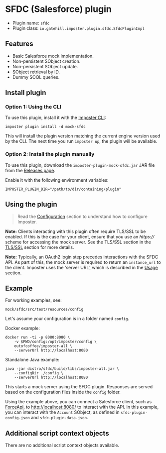 # SFDC (Salesforce) plugin

* Plugin name: `sfdc`
* Plugin class: `io.gatehill.imposter.plugin.sfdc.SfdcPluginImpl`

## Features

* Basic Salesforce mock implementation.
* Non-persistent SObject creation.
* Non-persistent SObject update.
* SObject retrieval by ID.
* Dummy SOQL queries.

## Install plugin

### Option 1: Using the CLI

To use this plugin, install it with the [Imposter CLI](./run_imposter_cli.md):

    imposter plugin install -d mock-sfdc

This will install the plugin version matching the current engine version used by the CLI. The next time you run `imposter up`, the plugin will be available.

### Option 2: Install the plugin manually

To use this plugin, download the `imposter-plugin-mock-sfdc.jar` JAR file from the [Releases page](https://github.com/outofcoffee/imposter/releases).

Enable it with the following environment variables:

    IMPOSTER_PLUGIN_DIR="/path/to/dir/containing/plugin"

## Using the plugin

> Read the [Configuration](configuration.md) section to understand how to configure Imposter.

**Note:** Clients interacting with this plugin often require TLS/SSL to be enabled. If this is the case for your client, ensure that you use an _https://_ scheme for accessing the mock server. See the TLS/SSL section in the [TLS/SSL](tls_ssl.md) section for more details.

**Note:** Typically, an OAuth2 login step precedes interactions with the SFDC API. As part of this, the mock server is required to return an `instance_url` to the client. Imposter uses the 'server URL', which is described in the [Usage](usage.md) section.

## Example

For working examples, see:

    mock/sfdc/src/test/resources/config

Let's assume your configuration is in a folder named `config`.

Docker example:

    docker run -ti -p 8080:8080 \
        -v $PWD/config:/opt/imposter/config \
        outofcoffee/imposter-all \
        --serverUrl http://localhost:8080

Standalone Java example:

    java -jar distro/sfdc/build/libs/imposter-all.jar \
        --configDir ./config \
        --serverUrl http://localhost:8080

This starts a mock server using the SFDC plugin. Responses are served based on the configuration files inside the `config` folder.

Using the example above, you can connect a Salesforce client, such as [ForceApi](https://github.com/jesperfj/force-rest-api), to [http://localhost:8080/](http://localhost:8080/) to interact with the API. In this example, you can interact with the `Account` SObject, as defined in `sfdc-plugin-config.json` and `sfdc-plugin-data.json`.

## Additional script context objects

There are no additional script context objects available.
